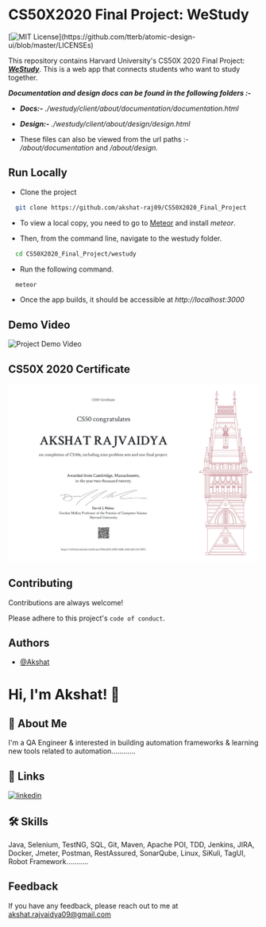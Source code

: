 # CS50X2020 Final Project: WeStudy

[![MIT License](https://img.shields.io/apm/l/atomic-design-ui.svg?)](https://github.com/tterb/atomic-design-ui/blob/master/LICENSEs)

This repository contains Harvard University's CS50X 2020 Final Project: ***[WeStudy](https://github.com/akshat-raj09/CS50X2020_Final_Project)***. This is a web app that connects students who want to study together.

***Documentation and design docs can be found in the following folders :-***

- ***Docs:-*** *./westudy/client/about/documentation/documentation.html*

- ***Design:-*** *./westudy/client/about/design/design.html*

- These files can also be viewed from the url paths :- */about/documentation* and */about/design.*


## Run Locally

- Clone the project

```bash
  git clone https://github.com/akshat-raj09/CS50X2020_Final_Project
```

- To view a local copy, you need to go to [Meteor](https://www.meteor.com/) and install *meteor*. 

- Then, from the command line, navigate to the westudy folder.

```bash
  cd CS50X2020_Final_Project/westudy
```

- Run the following command.

```bash
  meteor
```

- Once the app builds, it should be accessible at *http://localhost:3000*

## Demo Video

![Project Demo Video](https://github.com/akshat-raj09/CS50x2020_Final_Project/blob/master/CS50%20Final%20Project%20Demo%20Video.gif)

## CS50X 2020 Certificate

![CS50X2020 Certificate](https://github.com/akshat-raj09/CS50x2020_Final_Project/blob/master/Akshat%20CS50X2020%20Certificate.jpeg)

## Contributing

Contributions are always welcome!

Please adhere to this project's `code of conduct`.

## Authors

- [@Akshat](https://www.github.com/akshat-raj09)

# Hi, I'm Akshat! 👋

## 🚀 About Me
I'm a QA Engineer & interested in building automation frameworks & learning new tools related to automation............

## 🔗 Links
[![linkedin](https://img.shields.io/badge/linkedin-0A66C2?style=for-the-badge&logo=linkedin&logoColor=white)](https://www.linkedin.com/in/akshat009)

## 🛠 Skills
Java, Selenium, TestNG, SQL, Git, Maven, Apache POI, TDD, Jenkins, JIRA, Docker, Jmeter, Postman, RestAssured, SonarQube, Linux, SiKuli, TagUI, Robot Framework...........
  
## Feedback
If you have any feedback, please reach out to me at akshat.rajvaidya09@gmail.com
